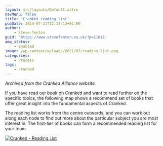 ```yaml
---
layout: src/layouts/Default.astro
navMenu: false
title: 'Cranked reading list'
pubDate: 2014-07-21T12:13:13+01:00
author:
    - steve-fenton
guid: 'https://www.stevefenton.co.uk/?p=11612'
amp_status:
    - enabled
image: /wp-content/uploads/2021/07/reading-list.png
categories:
    - Process
tags:
    - cranked
---
```


*Archived from the Cranked Alliance website.*

If you have read our book on Cranked and want to read further on the specific topics, the following map shows a recommend set of books that offer great insight into the fundamental aspects of Cranked.

The reading list works from the centre outwards, and you can work out along each node to find out more about the particular subject you are most interest in. The first-tier of books can form a recommended reading list for your team.

[![Cranked - Reading List](/img/2021/07/reading-list.png)](https://www.stevefenton.co.uk/2014/07/cranked-reading-list/reading-list/)